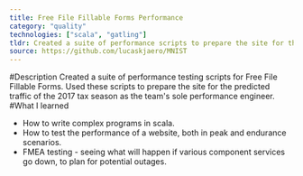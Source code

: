 ```yaml
---
title: Free File Fillable Forms Performance
category: "quality"
technologies: ["scala", "gatling"]
tldr: Created a suite of performance scripts to prepare the site for the predicted traffic of the 2017 tax season as the team's sole performance engineer.
source: https://github.com/lucaskjaero/MNIST
---
```

#Description
Created a suite of performance testing scripts for Free File Fillable Forms. Used these scripts to prepare the site for the predicted traffic of the 2017 tax season as the team's sole performance engineer.
#What I learned
- How to write complex programs in scala.
- How to test the performance of a website, both in peak and endurance scenarios.
- FMEA testing - seeing what will happen if various component services go down, to plan for potential outages.
